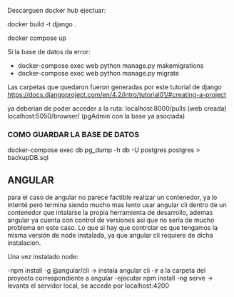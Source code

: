 Descarguen docker hub
ejectuar:

docker build -t django .

docker compose up

Si la base de datos da error:
- docker-compose exec web python manage.py makemigrations
- docker-compose exec web python manage.py migrate

Las carpetas que quedaron fueron generadas por este tutorial de django
https://docs.djangoproject.com/en/4.2/intro/tutorial01/#creating-a-project

ya deberian de poder acceder a la ruta:
localhost:8000/pulls (web creada)
localhost:5050/browser/ (pgAdmin con la base ya asociada)

### COMO GUARDAR LA BASE DE DATOS ###
docker-compose exec db pg_dump -h db -U postgres postgres > backupDB.sql


## ANGULAR ##
para el caso de angular no parece factible realizar un contenedor, ya lo intenté pero termina siendo mucho mas lento usar
angular cli dentro de un contenedor que intalarse la propia herramienta de desarrollo, ademas angular ya cuenta con 
control de versiones asi que no sería de mucho problema en este caso.
Lo que si hay que controlar es que tengamos la misma versión de node instalada, ya que angular cli requiere de dicha instalacion.

Una vez instalado node:

-npm install -g @angular/cli  -> instala angular cli
-ir a la carpeta del proyecto correspondiente a angular
-ejecutar npm install 
-ng serve -> levanta el servidor local, se accede por localhost:4200
